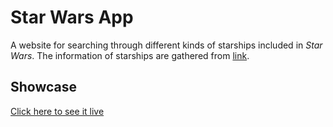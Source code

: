 # Star Wars App

A website for searching through different kinds of starships included in *Star Wars*. The information of starships are gathered from [link](https://swapi.dev/).

## Showcase
[Click here to see it live](https://snazzy-shortbread-26397c.netlify.app/)
